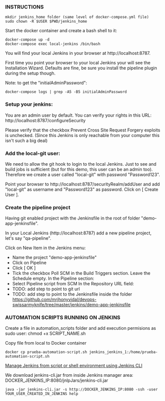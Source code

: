 ### INSTRUCTIONS

```
mkdir jenkins_home folder (same level of docker-compose.yml file)
sudo chown -R $USER $PWD/jenkins_home 
```

Start the docker container and create a bash shell to it:
```
docker-compose up -d
docker-compose exec local-jenkins /bin/bash
```
You will find your local Jenkins in your browser at http://localhost:8787.

First time you point your browser to your local Jenkins your will see the Installation Wizard. Defaults are fine, be sure you install the pipeline plugin during the setup though.

Note: to get the "initialAdminPassword":
```
docker-compose logs | grep -A5 -B5 initialAdminPassword
```

### Setup your jenkins:
You are an admin user by default. You can verify your rights in this URL: http://localhost:8787/configureSecurity

Please verify that the checkbox Prevent Cross Site Request Forgery exploits is unchecked. (Since this Jenkins is only reachable from your computer this isn't such a big deal)

### Add the local-git user:
We need to allow the git hook to login to the local Jenkins. Just to see and build jobs is sufficient (but for this demo, this user can be an admin too). Therefore we create a user called "local-git" with password "Password123".

Point your browser to http://localhost:8787/securityRealm/addUser and add "local-git" as username and "Password123" as password. Click on [ Create User ].


### Create the pipeline project
Having git enabled project with the Jenkinsfile in the root of folder "demo-app-jenkinsfile".

In your Local Jenkins (http://localhost:8787) add a new pipeline project, let's say "qa-pipeline".

Click on New Item in the Jenkins menu:

- Name the project "demo-app-jenkinsfile"
- Click on Pipeline
- Click [ OK ]
- Tick the checkbox Poll SCM in the Build Triggers section. Leave the Schedule empty. In the Pipeline section:
- Select Pipeline script from SCM In the Repository URL field:
- TODO: add step to point to git url
- TODO: add step <In the Script Path> to point to the Jenkinsfile inside the folder https://github.com/mrjhonyvidal/devops-swissarmyknife/tree/master/jenkins/demo-app-jenkinsfile

### AUTOMATION SCRIPTS RUNNING ON JENKINS

Create a file in automation_scripts folder and add execution permisions as sudo user: chmod +x SCRIPT_NAME.sh

Copy file from local to Docker container

```
docker cp prueba-automation-script.sh jenkins_jenkins_1:/home/prueba-automation-script.sh
```

[Manage Jenkins from script or shell environment using Jenkins CLI](https://jenkins.io/doc/book/managing/cli/) 

We download jenkins-cli.jar from inside Jenkins manager area: DOCKER_JENKINS_IP:8080/jnlpJars/jenkins-cli.jar

```
java -jar jenkins-cli.jar -s http://DOCKER_JENKINS_IP:8080 -ssh -user YOUR_USER_CREATED_IN_JENKINS help
```

